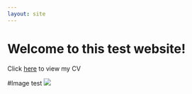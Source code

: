 ```yaml
---
layout: site
---
```

# Welcome to this test website!



Click [here](/cv.md) to view my CV

#Image test
![](http://www.beardsleyzoo.com/wp-content/uploads/2015/10/Red-Panda-Outside.jpg)
